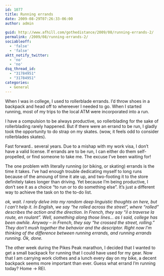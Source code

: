 ```yaml
---
id: 1077
title: Running errands
date: 2009-08-29T07:26:33-06:00
author: admin
  
guid: http://www.afhill.com/gothedistance/2009/08/running-errands-2/
permalink: /2009/08/running-errands-2/
sociableoff:
  - 'false'
  - 'false'
aktt_notify_twitter:
  - 'no'
  - 'no'
dsq_thread_id:
  - "31784951"
  - "31784951"
categories:
  - General
---
```

When I was in college, I used to rollerblade errands. I&#8217;d throw shoes in a backpack and head off to whereever I needed to go. When I started running, most of my trips to the local ATM were incorporated into a run. 

I have a compulsion to be always productive, so rollerblading for the sake of rollerblading rarely happened. But if there were an errand to be run, I gladly took the opportunity to do strap on my skates. (wow, it feels odd to consider rollerblades skates). 

Fast forward.. several years. Due to a mishap with my work visa, I don&#8217;t have a valid license. If errands are to be run, I can either do them self-propelled, or find someone to take me. The excuse I&#8217;ve been waiting for!

The one problem with literally running (or biking, or skating) errands is the time it takes. I&#8217;ve had enough trouble dedicating myself to long runs because of the amoung of time it ate up, and two-footing it to the store definitely takes longer than driving. Yet because I&#8217;m being productive, I don&#8217;t see it as a choice &#8220;to run or to do something else&#8221;. It&#8217;s just a different way to achieve the task on to the to-do list. 

_ok, wait. I rarely delve into my random deep linguistic thoughts on here, but I can&#8217;t help it. In English, we say &#8220;he rolled across the street&#8221;, where &#8220;rolled&#8221; describes the action and the direction. In French, they say &#8220;il a traverse la route, en roulant&#8221;. Well, something along those lines&#8230; as I said, college has been awhile. Anyway &#8211; in French, they say &#8220;he crossed the street, rolling.&#8221; They don&#8217;t mush together the behavior and the descriptor. Right now I&#8217;m thinking of the difference between running errands, and running errands running. Ok, done._

The other week during the Pikes Peak marathon, I decided that I wanted to get a small backpack for running that I could have used for my gear. Now that I am carrying work clothes and a lunch every day on my bike, a decent backpack seems more important than ever. Guess what errand I&#8217;m running today? Home -> REI.